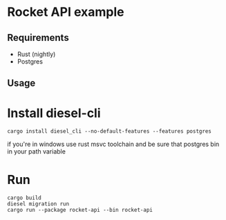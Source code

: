 Rocket API example
=================
## Requirements
* Rust (nightly)
* Postgres
## Usage
# Install diesel-cli
```
cargo install diesel_cli --no-default-features --features postgres
```
if you're in windows use rust msvc toolchain and be sure that postgres bin in your path variable

# Run
```
cargo build
diesel migration run
cargo run --package rocket-api --bin rocket-api
```
